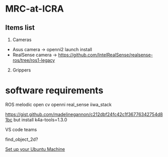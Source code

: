 # MRC-at-ICRA

## Items list
1. Cameras 
- Asus camera -> openni2 launch install
- RealSense camera -> https://github.com/IntelRealSense/realsense-ros/tree/ros1-legacy
2. Grippers
# software requirements
ROS melodic
open cv
openni
real_sense
iiwa_stack


https://gist.github.com/madelinegannon/c212dbf24fc42c1f36776342754d81bc
but install k4a-tools=1.3.0

VS code teams

find_object_2d?



[Set up your Ubuntu Machine](docs/MachineSetup)

